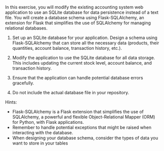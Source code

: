 In this exercise, you will modify the existing accounting system web application to use an SQLite database for data persistence instead of a text file. You will create a database schema using Flask-SQLAlchemy, an extension for Flask that simplifies the use of SQLAlchemy for managing relational databases.

1. Set up an SQLite database for your application. Design a schema using Flask-SQLAlchemy that can store all the necessary data (products, their quantities, account balance, transaction history, etc.).

2. Modify the application to use the SQLite database for all data storage. This includes updating the current stock level, account balance, and transaction history.

3. Ensure that the application can handle potential database errors gracefully.

4. Do not include the actual database file in your repository.

Hints:

- Flask-SQLAlchemy is a Flask extension that simplifies the use of SQLAlchemy, a powerful and flexible Object-Relational Mapper (ORM) for Python, with Flask applications.
- Remember to handle potential exceptions that might be raised when interacting with the database.
- When designing your database schema, consider the types of data you want to store in your tables
